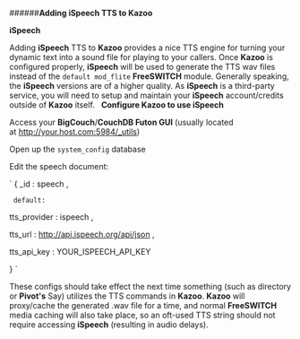 ######**Adding iSpeech TTS to Kazoo**

**iSpeech**

Adding **iSpeech** TTS to **Kazoo** provides a nice TTS engine for turning your dynamic text into a sound file for playing to your callers. Once **Kazoo** is configured properly, **iSpeech** will be used to generate the TTS wav files instead of the `default mod_flite` **FreeSWITCH** module. Generally speaking, the **iSpeech** versions are of a higher quality. As **iSpeech** is a third-party service, you will need to setup and maintain your **iSpeech** account/credits outside of **Kazoo** itself.
 
**Configure Kazoo to use iSpeech**

Access your **BigCouch**/**CouchDB Futon GUI** (usually located at http://your.host.com:5984/_utils)

Open up the `system_config` database

Edit the speech document:

` { _id : speech ,

     default:  
       
tts_provider : ispeech ,
       
tts_url : http://api.ispeech.org/api/json ,
       
tts_api_key : YOUR_ISPEECH_API_KEY

}
`

These configs should take effect the next time something (such as directory or **Pivot's** Say) utilizes the TTS commands in **Kazoo**.  **Kazoo** will proxy/cache the generated .wav file for a time, and normal **FreeSWITCH** media caching will also take place, so an oft-used TTS string should not require accessing **iSpeech** (resulting in audio delays).
